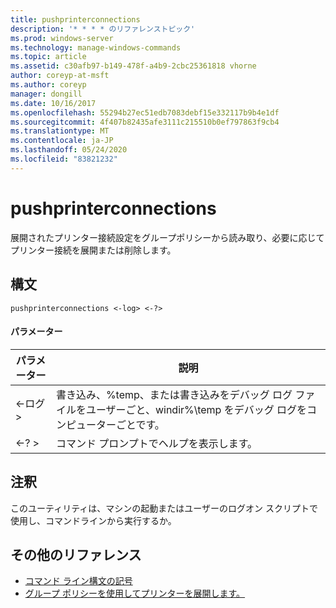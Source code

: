 ```yaml
---
title: pushprinterconnections
description: '* * * * のリファレンストピック'
ms.prod: windows-server
ms.technology: manage-windows-commands
ms.topic: article
ms.assetid: c30afb97-b149-478f-a4b9-2cbc25361818 vhorne
author: coreyp-at-msft
ms.author: coreyp
manager: dongill
ms.date: 10/16/2017
ms.openlocfilehash: 55294b27ec51edb7083debf15e332117b9b4e1df
ms.sourcegitcommit: 4f407b82435afe3111c215510b0ef797863f9cb4
ms.translationtype: MT
ms.contentlocale: ja-JP
ms.lasthandoff: 05/24/2020
ms.locfileid: "83821232"
---
```

# <a name="pushprinterconnections"></a>pushprinterconnections



展開されたプリンター接続設定をグループポリシーから読み取り、必要に応じてプリンター接続を展開または削除します。

## <a name="syntax"></a>構文

```
pushprinterconnections <-log> <-?>
```

#### <a name="parameters"></a>パラメーター

|パラメーター|説明|
|---------|-----------|
|<-ログ >|書き込み、%temp、または書き込みをデバッグ ログ ファイルをユーザーごと、windir%\temp をデバッグ ログをコンピューターごとです。|
|<-? >|コマンド プロンプトでヘルプを表示します。|

## <a name="remarks"></a>注釈

このユーティリティは、マシンの起動またはユーザーのログオン スクリプトで使用し、コマンドラインから実行するか。

## <a name="additional-references"></a>その他のリファレンス

- [コマンド ライン構文の記号](command-line-syntax-key.md)
-   [グループ ポリシーを使用してプリンターを展開します。](https://go.microsoft.com/fwlink/?LinkId=230627)